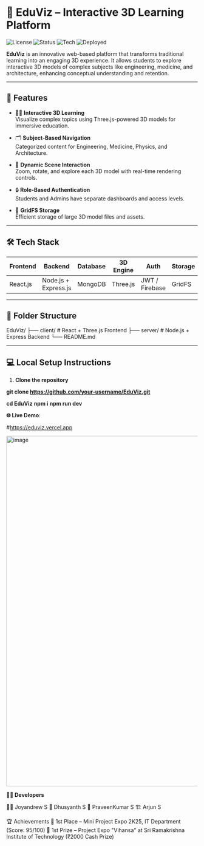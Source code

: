 # 🧠 EduViz – Interactive 3D Learning Platform

![License](https://img.shields.io/badge/license-MIT-blue.svg)
![Status](https://img.shields.io/badge/status-active-brightgreen)
![Tech](https://img.shields.io/badge/tech-Three.js%20%7C%20React%20%7C%20MongoDB-purple)
![Deployed](https://img.shields.io/badge/deployed-Vercel-black)

**EduViz** is an innovative web-based platform that transforms traditional learning into an engaging 3D experience. It allows students to explore interactive 3D models of complex subjects like engineering, medicine, and architecture, enhancing conceptual understanding and retention.

---

## 🚀 Features

- 🧑‍🏫 **Interactive 3D Learning**  
  Visualize complex topics using Three.js-powered 3D models for immersive education.

- 🗂️ **Subject-Based Navigation**  
  Categorized content for Engineering, Medicine, Physics, and Architecture.

- 🧭 **Dynamic Scene Interaction**  
  Zoom, rotate, and explore each 3D model with real-time rendering controls.

- 🔒 **Role-Based Authentication**  
  Students and Admins have separate dashboards and access levels.

- 📂 **GridFS Storage**  
  Efficient storage of large 3D model files and assets.

---

## 🛠️ Tech Stack

| Frontend | Backend | Database | 3D Engine | Auth | Storage |
|----------|---------|----------|-----------|------|---------|
| React.js | Node.js + Express.js | MongoDB | Three.js | JWT / Firebase | GridFS |

---

## 📁 Folder Structure

EduViz/
├── client/ # React + Three.js Frontend
├── server/ # Node.js + Express Backend
└── README.md



---

## 💻 Local Setup Instructions

1. **Clone the repository**

**git clone https://github.com/your-username/EduViz.git**


**cd EduViz**
**npm i**
**npm run dev**



**🌐 Live Demo**:

#https://eduviz.vercel.app

<img width="1851" height="923" alt="image" src="https://github.com/user-attachments/assets/bd252215-7204-4a8a-92ac-e07d43c30c28" />

**👨‍💻 Developers**

👨‍💻 Joyandrew S 
🧠 Dhusyanth S 
🧪 PraveenKumar S
🏗️ Arjun S 

🏆 Achievements
🥇 1st Place – Mini Project Expo 2K25, IT Department (Score: 95/100)
🥇 1st Prize – Project Expo "Vihansa" at Sri Ramakrishna Institute of Technology (₹2000 Cash Prize)




